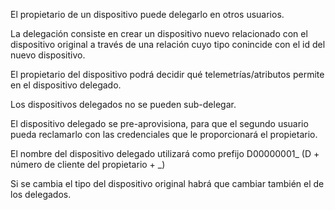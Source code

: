 El propietario de un dispositivo puede delegarlo en otros usuarios.

La delegación consiste en crear un dispositivo nuevo relacionado con el dispositivo original a través de una relación cuyo tipo conincide con el id del nuevo dispositivo.

El propietario del dispositivo podrá decidir qué telemetrías/atributos permite en el dispositivo delegado.

Los dispositivos delegados no se pueden sub-delegar.

El dispositivo delegado se pre-aprovisiona, para que el segundo usuario pueda reclamarlo con las credenciales que le proporcionará el propietario.

El nombre del dispositivo delegado utilizará como prefijo D00000001_ (D + número de cliente del propietario + _)

Si se cambia el tipo del dispositivo original habrá que cambiar también el de los delegados.
